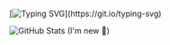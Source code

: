 
[![Typing SVG](https://readme-typing-svg.herokuapp.com?color=F74C4C&center=true&lines=Welcome+to+my+GitHub+profile!;I'm+Dadda+Developer;Follow+me+to+see+my+projects!;Letsgoski;)](https://git.io/typing-svg)

![GitHub Stats](https://github-readme-stats.vercel.app/api?username=Daddavis&show_icons=true&hide_title=true&count_private=true&include_all_commits=true&hide=prs)
(I'm new 🥹)


